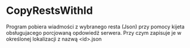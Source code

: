 # CopyRestsWithId
Program pobiera wiadmości z wybranego resta (Json) przy pomocy kijeta obsługujacego porcjowaną opdowiedź serwera. Przy czym zapisuje je w określonej lokalizacji z nazwą &lt;id>.json
